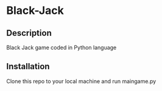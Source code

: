 # Black-Jack
## Description
Black Jack game coded in Python language
## Installation
Clone this repo to your local machine and run maingame.py
